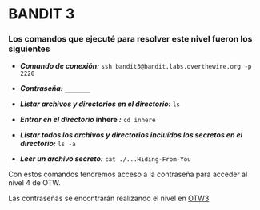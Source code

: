 # BANDIT 3

### Los comandos que ejecuté para resolver este nivel fueron los siguientes

- **_Comando de conexión:_** `ssh bandit3@bandit.labs.overthewire.org -p 2220`

- **_Contraseña:_** `_______`

- **_Listar archivos y directorios en el directorio:_** `ls`

- **_Entrar en el directorio_ inhere _:_** `cd inhere`

- **_Listar todos los archivos y directorios incluídos los secretos en el directorio:_** `ls -a` 

- **_Leer un archivo secreto:_** `cat ./...Hiding-From-You`

Con estos comandos tendremos acceso a la contraseña para acceder al nivel 4 de OTW.

Las contraseñas se encontrarán realizando el nivel en [OTW3][1]

[1]: https://overthewire.org/wargames/bandit/bandit4.html
